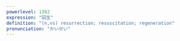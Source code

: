 ```yaml
---
powerlevel: 1302
expression: "回生"
definition: "(n,vs) resurrection; resuscitation; regeneration"
pronunciation: "かいせい"
---
```

